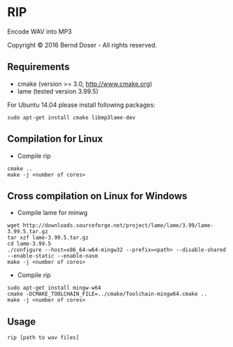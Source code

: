 RIP
===

Encode WAV into MP3

Copyright &copy; 2016 Bernd Doser - All rights reserved.

Requirements
------------

- cmake (version >= 3.0, http://www.cmake.org)
- lame (tested version 3.99.5)

For Ubuntu 14.04 please install following packages:

    sudo apt-get install cmake libmp3lame-dev

Compilation for Linux
---------------------

- Compile rip
```
cmake ..
make -j <number of cores>
```

Cross compilation on Linux for Windows
--------------------------------------

- Compile lame for minwg
```
wget http://downloads.sourceforge.net/project/lame/lame/3.99/lame-3.99.5.tar.gz
tar xzf lame-3.99.5.tar.gz
cd lame-3.99.5
./configure --host=x86_64-w64-mingw32 --prefix=<path> --disable-shared --enable-static --enable-nasm
make -j <number of cores>
```

- Compile rip
```
sudo apt-get install mingw-w64
cmake -DCMAKE_TOOLCHAIN_FILE=../cmake/Toolchain-mingw64.cmake ..
make -j <number of cores>
```

Usage
-----
```
rip [path to wav files]
```
